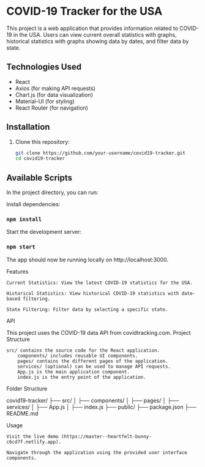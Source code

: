 # COVID-19 Tracker for the USA

This project is a web application that provides information related to COVID-19 in the USA. Users can view current overall statistics with graphs, historical statistics with graphs showing data by dates, and filter data by state.

## Technologies Used

- React
- Axios (for making API requests)
- Chart.js (for data visualization)
- Material-UI (for styling)
- React Router (for navigation)

## Installation

1. Clone this repository:

   ```bash
   git clone https://github.com/your-username/covid19-tracker.git
   cd covid19-tracker
   ```

## Available Scripts

In the project directory, you can run:

Install dependencies:

### `npm install`

Start the development server:

### `npm start`

The app should now be running locally on http://localhost:3000.

Features

    Current Statistics: View the latest COVID-19 statistics for the USA.

    Historical Statistics: View historical COVID-19 statistics with date-based filtering.

    State Filtering: Filter data by selecting a specific state.

API

This project uses the COVID-19 data API from covidtracking.com.
Project Structure

    src/ contains the source code for the React application.
        components/ includes reusable UI components.
        pages/ contains the different pages of the application.
        services/ (optional) can be used to manage API requests.
        App.js is the main application component.
        index.js is the entry point of the application.

Folder Structure

covid19-tracker/
├── src/
│ ├── components/
│ ├── pages/
│ ├── services/
│ ├── App.js
│ ├── index.js
├── public/
├── package.json
├── README.md

Usage

    Visit the live demo (https://master--heartfelt-bunny-c6cd7f.netlify.app).

    Navigate through the application using the provided user interface components.
